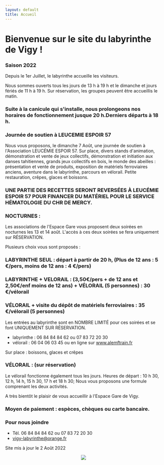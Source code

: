 ```yaml
---
layout: default
title: Accueil
---
```


<h1> Bienvenue sur le site du labyrinthe de Vigy ! </h1>



### Saison 2022

Depuis le 1er Juillet, le labyrinthe accueille les visiteurs.

Nous sommes ouverts tous les jours de 13 h à 19 h et le dimanche et jours fériés de 11 h à 19 h. 
Sur réservation, les groupes peuvent être accueillis le matin. 

### Suite à la canicule qui s'installe, nous prolongeons nos horaires de fonctionnement jusque 20 h.Derniers départs à 18 h.

### Journée de soutien à LEUCEMIE ESPOIR 57
Nous vous proposons, le dimanche 7 Août, une journée de soutien à l'Association LEUCÉMIE ESPOIR 57. 
Sur place, divers stands d'animation, démonstration et vente de jeux collectifs, démonstration et initiation aux danses tahitiennes, grands jeux collectifs en bois, le monde des abeilles : présentation et vente de produits, exposition de matériels ferroviaires anciens, aventure dans le labyrinthe, parcours en vélorail.
Petite restauration, crêpes, glaces et boissons. 
### UNE PARTIE DES RECETTES SERONT REVERSÉES À LEUCÉMIE ESPOIR 57 POUR FINANCER DU MATÉRIEL POUR LE SERVICE HÉMATOLOGIE DU CHR DE MERCY. 


### NOCTURNES : 
Les associations de l'Espace Gare vous proposent deux soirées en nocturnes les 13 et 14 août. L'accès à ces deux soirées se fera uniquement sur RÉSERVATION. 

Plusieurs choix vous sont proposés : 
### LABYRINTHE SEUL : départ à partir de 20 h, (Plus de 12 ans : 5 €/pers, moins de 12 ans : 4 €/pers)
### LABYRINTHE + VELORAIL : (3,50€/pers + de 12 ans et 2,50€/enf moins de 12 ans) + VÉLORAIL (5 personnes) : 30 €/vélorail
### VÉLORAIL + visite du dépôt de matériels ferroviaires : 35 €/vélorail (5 personnes)

Les entrées au labyrinthe sont en NOMBRE LIMITÉ pour ces soirées et se font UNIQUEMENT SUR RÉSERVATION.
- labyrinthe : 06 84 84 84 62 ou 07 83 72 20 30
- vélorail : 06 04 06 03 45 ou en ligne sur www.alemftrain.fr


Sur place : boissons, glaces et crêpes


### VÉLORAIL : (sur réservation)
Le vélorail fonctionne également tous les jours. 
Heures de départ  : 10 h 30, 12 h, 14 h, 15 h 30, 17 h et 18 h 30;
Nous vous proposons une formule comprenant les deux activités.

A très bientôt le plaisir de vous accueillir à l'Espace Gare de Vigy. 


### Moyen de paiement : espèces, chèques ou carte bancaire. 


### Pour nous joindre
* Tél. 06 84 84 84 62
ou 07 83 72 20 30
* vigy-labyrinthe@orange.fr

Site mis à jour le 2 Août 2022


<center>
<img src="{{ site.baseurl }}public/img/oie.jpg">
</center>
